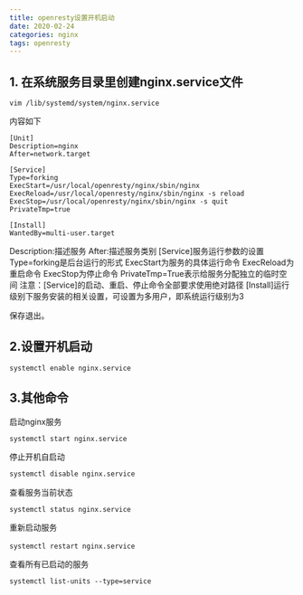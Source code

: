 ```yaml
---
title: openresty设置开机启动
date: 2020-02-24
categories: nginx
tags: openresty
---
```


## 1. 在系统服务目录里创建nginx.service文件

```shell
vim /lib/systemd/system/nginx.service
```

内容如下

```shell
[Unit]
Description=nginx
After=network.target
  
[Service]
Type=forking
ExecStart=/usr/local/openresty/nginx/sbin/nginx
ExecReload=/usr/local/openresty/nginx/sbin/nginx -s reload
ExecStop=/usr/local/openresty/nginx/sbin/nginx -s quit
PrivateTmp=true
  
[Install]
WantedBy=multi-user.target
```

[Unit]: 服务的说明

Description:描述服务
After:描述服务类别
[Service]服务运行参数的设置
Type=forking是后台运行的形式
ExecStart为服务的具体运行命令
ExecReload为重启命令
ExecStop为停止命令
PrivateTmp=True表示给服务分配独立的临时空间
注意：[Service]的启动、重启、停止命令全部要求使用绝对路径
[Install]运行级别下服务安装的相关设置，可设置为多用户，即系统运行级别为3

保存退出。

## 2.设置开机启动

```shell
systemctl enable nginx.service
```

## 3.其他命令

启动nginx服务

``` shell
systemctl start nginx.service
```

停止开机自启动

``` sh
systemctl disable nginx.service
```

查看服务当前状态

``` shell
systemctl status nginx.service
```

重新启动服务

```shell
systemctl restart nginx.service　
```

查看所有已启动的服务

``` shell
systemctl list-units --type=service
```

